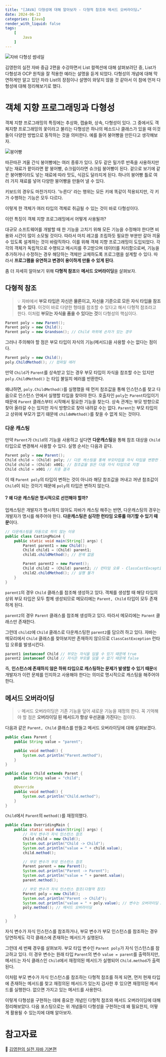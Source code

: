 ```yaml
---
title: "[JAVA] 다형성에 대해 알아보자 - 다형적 참조와 메서드 오버라이딩☕"
date: 2024-06-13
categories: [Java]
render_with_liquid: false
tags:
    [
        Java
    ]
---
```


![자바 다형성 썸네일](/assets/img/posts/2024-06-12-thumnail.png)

김영한의 실전 자바 중급 2편을 수강하면서 List 컬렉션에 대해 살펴보려던 중, List가 다형성과 OCP 원칙을 잘 적용한 예라는 설명을 듣게 되었다. 다형성의 개념에 대해 막연하게만 알고 있던 차라 List의 장점이나 설명이 와닿지 않을 것 같아서 이 참에 먼저 다형성에 대해 정리해보기로 했다.

# 객체 지향 프로그래밍과 다형성

객체 지향 프로그래밍의 특징에는 추상화, 캡슐화, 상속, 다형성이 있다. 그 중에서도 객체지향 프로그래밍의 꽃이라고 불리는 다형성은 하나의 메소드나 클래스가 있을 때 이것들이 다양한 방법으로 동작하는 것을 의미한다. 예를 들어 붕어빵을 만든다고 생각해보자.

![붕어빵](/assets/img/posts/2024-06-12-1.png)

따끈따끈 겨울 간식 붕어빵에는 여러 종류가 있다. 모두 같은 밀가루 반죽을 사용하지만 넣는 재료가 팥이라면 팥 붕어빵, 슈크림이라면 슈크림 붕어빵이 된다. 겉으로 보기에 같은 붕어빵이라도 넣는 재료에 따라 맛도, 식감도 달라지게 된다. 하나의 붕어빵 틀로 여러 가지 재료를 넣어 다양한 붕어빵을 만들어 낼 수 있다.

키보드의 경우도 마찬가지다. '누른다' 라는 행위는 모든 키에 똑같이 적용되지만, 각 키가 수행하는 기능은 모두 다르다.

이렇게 한 객체가 여러 타입의 객체로 취급될 수 있는 것이 바로 다형성이다.

이런 특징이 객체 지향 프로그래밍에서 어떻게 사용될까?

대규모 소프트웨어를 개발할 때 한 기능을 고치기 위해 모든 기능을 수정해야 한다면 비용와 시간이 많이 소모될 것이다. 따라서 마치 레고를 조립하듯 필요한 부분만 갈아 끼울 수 있도록 설계하는 것이 바람직하다. 이를 위해 객체 지향 프로그래밍이 도입되었다. 각각의 객체가 독립적으로 수행되고 메시지를 주고받으며 데이터를 처리함으로써, 기능을 추가하거나 수정하는 경우 해당하는 객체만 교체하도록 프로그램을 설계할 수 있다. 따라서 **프로그램을 유연하고 변경이 용이하게 만들 수 있게 된다**. 

좀 더 자세히 알아보기 위해 **다형적 참조**와 **메서드 오버라이딩**을 살펴보자.

## 다형적 참조

> 💡 자바에서 **부모 타입은 자신은 물론이고, 자신을 기준으로 모든 자식 타입을 참조할 수 있다**. 이것이 바로 다양한 형태를 참조할 수 있다고 해서 다형적 참조라고 한다. 이처럼 **부모는 자식을 품을 수 있다는 것**이 다형성의 핵심이다.

```java
Parent poly = new Parent();
Parent poly = new Child();
Parent poly = new Grandson(); // Child 하위에 손자가 있는 경우
```

그러나 주의해야 할 점은 부모 타입이 자식의 기능(메서드)을 사용할 수는 없다는 점이다.

```java
Parent poly = new Child();
poly.ChildMethod(); // 컴파일 에러
```

만약 `Child`가 `Parent`를 상속받고 있는 경우 부모 타입이 자식을 참조할 수는 있지만 `poly.ChildMethod()` 는 타입 불일치 에러를 반환한다.

왜냐하면, `poly.ChildMethod()`를 실행했을 때 먼저 참조값을 통해 인스턴스를 찾고 다음으로 인스턴스 안에서 실행할 타입을 찾아야 한다. 호출자인 `poly`는 `Parent`타입이기 때문에 `Parent` 클래스부터 시작해서 필요한 기능을 찾는다. 상속 관계는 부모 방향으로 찾아 올라갈 수는 있지만 자식 방향으로 찾아 내려갈 수는 없다. `Parent`는 부모 타입이고 상위에 부모가 없기 떄문에 `childmMethod()`를 찾을 수 없게 되는 것이다.

### 다운 캐스팅

만약 `Parent`가 `Child`의 기능을 사용하고 싶다면 **다운캐스팅**을 통해 참조 대상을 `Child` 타입으로 변경해서 사용할 수 있다. 실행 순서는 다음과 같다.

```java
Parent poly = new Parent();
Child child = (Child) poly; // 다운 캐스팅을 통해 부모타입을 자식 타입을 변환한 다음 대입 시도
Child child = (Child) x001; // 참조값을 읽은 다음 자식 타입으로 지정
Child child = x001 // 최종 결과
```

이 때 `Parent poly`의 타입이 변하는 것이 아니라 해당 참조값을 꺼내고 꺼낸 참조값이 `Child`이 되는 것이기 때문에 `poly`의 타입은 변하지 않는다.

#### ❔ 왜 다운 캐스팅은 명시적으로 선언해야 할까?

업캐스팅은 개발자가 명시하지 않아도 자바가 캐스팅 해주는 반면, 다운캐스팅의 경우는 개발자가 명시를 해주어야 한다. **다운캐스팅은 심각한 런타임 오류를 야기할 수 있기 때문**이다.

```java
// 다운캐스팅을 자동으로 하지 않는 이유
public class CastingMain4 {
    public static void main(String[] args) {
        Parent parent1 = new Child();
        Child child1 = (Child) parent1;
        child1.childMethod(); // 문제 없음

        Parent parent2 = new Parent();
        Child child2 = (Child) parent2; // 런타임 오류 - ClassCastException
        child2.childMethod(); // 실행 불가
    }
}
```

`parent1`의 경우 `Child` 클래스를 참조해 생성하고 있다. 객체를 생성할 때 해당 타입의 상위 부모 타입은 모두 함께 생성되므로 메모리에는 `Parent, Child` 타입이 모두 존재하게 된다.

`parent2`의 경우 `Parent` 클래스를 참조해 생성하고 있다. 따라서 메모리에는 `Parent` 클래스만 존재한다.

그런데 `child2`에 `Child` 클래스로 다운캐스팅한 `parent2`를 담으려 하고 있다. 자바는 메모리에서 `Child` 클래스를 찾아보지만 존재하지 않으므로 `ClassCastException` 런타임 오류를 발생시킨다.

```java
parent1 instanceof Child // 부모는 자식을 담을 수 있기 때문에 true
parent2 instanceof Child // 자식은 부모를 담을 수 없기 때문에 false
```

즉, **인스턴스에 존재하지 않은 하위 타입으로 캐스팅하는 문제가 발생할 수 있기 때문**에 개발자가 이런 문제를 인지하고 사용해야 한다는 의미로 명시적으로 캐스팅을 해주어야 한다.

## 메서드 오버라이딩

> 💡 메서드 오버라이딩은 기존 기능을 덮어 새로운 기능을 재정의 한다. 꼭 기억해야 할 점은 **오버라이딩 된 메서드가 항상 우선권을 가진다**는 점이다.

다음과 같은 `Parent, Child` 클래스를 만들고 메서드 오버라이딩에 대해 살펴보겠다.

```java
public class Parent {
    public String value = "parent";

    public void method() {
        System.out.println("Parent.method");
    }
}
```

```java
public class Child extends Parent {
    public String value = "child";

    @Override
    public void method() {
        System.out.println("Child.method");
    }
}
```

`Child`에서 `Parent`의 `method()`를 재정의했다.

```java
public class OverridingMain {
    public static void main(String[] args) {
        // 자식 변수가 자식 인스턴스 참조
        Child child = new Child();
        System.out.println("Child -> Child");
        System.out.println("value = " + child.value);
        child.method();

        // 부모 변수가 부모 인스턴스 참조
        Parent parent = new Parent();
        System.out.println("Parent -> Parent");
        System.out.println("value = " + parent.value);
        parent.method();

        // 부모 변수가 자식 인스턴스 참조(다형적 참조)
        Parent poly = new Child();
        System.out.println("Parent -> Child");
        System.out.println("value = " + poly.value); // 변수는 오버라이딩 X
        poly.method(); // 메서드 오버라이딩

    }
}
```

자식 변수가 자식 인스턴스를 참조하거나, 부모 변수가 부모 인스턴스를 참조하는 경우 당연하게도 각각 클래스에 존재하는 메서드가 실행된다.

그런데 세 번째 경우를 살펴보자. 부모 타입 변수인 `Parent poly`가 자식 인스턴스를 참고하고 있다. 이 경우 변수는 원래 타입 `Parent`의 변수 `value = parent`를 출력하지만, 메서드는 자식 클래스인 `Child`에서 재정의된 메서드가 실행되어 `Child.method`가 출력된다.

이처럼 부모 변수가 자식 인스턴스를 참조하는 다형적 참조를 하게 되면, 먼저 현재 타입에 존재하는 메서드를 찾고 재정의된 메서드가 있는지 검사한 후 있으면 재정의된 메서드를 실행한다. 없으면 가지고 있는 메서드를 사용한다.

이렇게 다형성을 구현하는 데에 중요한 개념인 다형적 참조와 메서드 오버라이딩에 대해 정리해보았다. 다음 포스팅으로는 위 개념들이 다형성을 구현하는데 왜 필요한지, 어떻게 활용될 수 있는지에 대해 알아보자.

# 참고자료
🔗 [김영한의 실전 자바 기본편](https://www.inflearn.com/course/%EA%B9%80%EC%98%81%ED%95%9C%EC%9D%98-%EC%8B%A4%EC%A0%84-%EC%9E%90%EB%B0%94-%EA%B8%B0%EB%B3%B8%ED%8E%B8/dashboard)